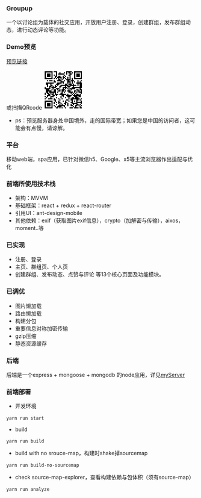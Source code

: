 ### Groupup

一个以讨论组为载体的社交应用，开放用户注册、登录，创建群组，发布群组动态，进行动态评论等功能。

### Demo预览

[预览链接](http://18.162.113.209:9001/groupup/)

或扫描QRcode
![image](https://github.com/AlanNgaiJX/groupup/blob/master/onlineQRcode.png)

* ps：预览服务器身处中国境外，走的国际带宽；如果您是中国的访问者，这可能会有点慢，请谅解。

### 平台

移动web端，spa应用，已针对微信h5、Google、x5等主流浏览器作出适配与优化

### 前端所使用技术栈
* 架构：MVVM
* 基础框架：react + redux + react-router
* 引用UI：ant-design-mobile
* 其他依赖：exif（获取图片exif信息），crypto（加解密与传输），aixos，moment..等

### 已实现
* 注册、登录
* 主页、群组页、个人页
* 创建群组、发布动态、点赞与评论
等13个核心页面及功能模块。

### 已调优
* 图片懒加载
* 路由懒加载
* 构建分包
* 重要信息对称加密传输
* gzip压缩
* 静态资源缓存

### 后端

后端是一个express + mongoose + mongodb 的node应用，详见[myServer](https://github.com/AlanNgaiJX/myServer)


### 前端部署

* 开发环境
```
yarn run start
```

* build

```
yarn run build
```

* build with no srouce-map，构建时shake掉sourcemap

```
yarn run build-no-sourcemap
```

* check source-map-explorer，查看构建依赖与包体积（须有source-map）

```
yarn run analyze
```